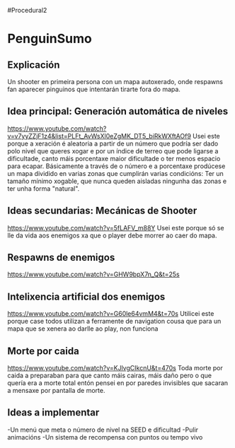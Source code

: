 #Procedural2

PenguinSumo
===========

Explicación
-----------
Un shooter en primeira persona con un mapa autoxerado, onde respawns fan aparecer pinguinos que intentarán tirarte fora do mapa.

Idea principal: 
Generación automática de niveles
--------------------------------
https://www.youtube.com/watch?v=v7yyZZjF1z4&list=PLFt_AvWsXl0eZgMK_DT5_biRkWXftAOf9
Usei este porque a xeración é aleatoria a partir de un número que podría ser dado polo nivel que queres xogar e por un índice de terreo que pode ligarse a dificultade, canto máis porcentaxe maior dificultade o ter menos espacio para ecapar.
Básicamente a través de o número e a porcentaxe prodúcese un mapa dividido en varias zonas que cumplirán varias condicións: Ter un tamaño mínimo xogable, que nunca queden aisladas ningunha das zonas e ter unha forma "natural".

Ideas secundarias:
Mecánicas de Shooter
--------------------
https://www.youtube.com/watch?v=5fLAFV_m88Y
Usei este porque só se lle da vida aos enemigos xa que o player debe morrer ao caer do mapa.

Respawns de enemigos
--------------------
https://www.youtube.com/watch?v=GHW9bpX7n_Q&t=25s

Intelixencia artificial dos enemigos
------------------------------------
https://www.youtube.com/watch?v=G60le64vmM4&t=70s
Utilicei este porque case todos utilizan a ferramente de navigation cousa que para un mapa que se xenera ao darlle ao play, non funciona

Morte por caida
---------------
https://www.youtube.com/watch?v=KJlvgCIkcnU&t=470s
Toda morte por caida a preparaban para que canto máis cairas, máis daño pero o que quería era a morte total entón pensei en por paredes invisibles que sacaran a mensaxe por pantalla de morte.


Ideas a implementar
----------------

-Un menú que meta o número de nivel na SEED e dificultad 
-Pulir animacións
-Un sistema de recompensa con puntos ou tempo vivo

